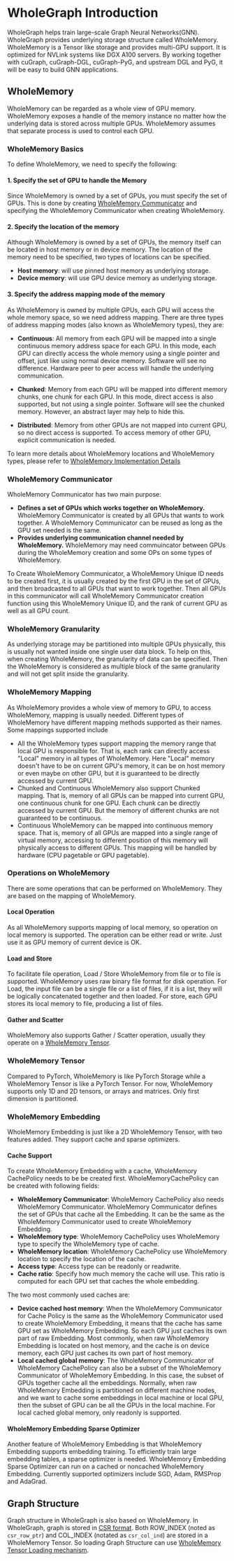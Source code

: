 # WholeGraph Introduction
WholeGraph helps train large-scale Graph Neural Networks(GNN).
WholeGraph provides underlying storage structure called WholeMemory.
WholeMemory is a Tensor like storage and provides multi-GPU support.
It is optimized for NVLink systems like DGX A100 servers.
By working together with cuGraph, cuGraph-DGL, cuGraph-PyG, and upstream DGL and PyG,
it will be easy to build GNN applications.

## WholeMemory
WholeMemory can be regarded as a whole view of GPU memory.
WholeMemory exposes a handle of the memory instance no matter how the underlying data is stored across multiple GPUs.
WholeMemory assumes that separate process is used to control each GPU.

### WholeMemory Basics
To define WholeMemory, we need to specify the following:

#### 1. Specify the set of GPU to handle the Memory

Since WholeMemory is owned by a set of GPUs, you must specify the set of GPUs.
This is done by creating [WholeMemory Communicator](#wholememory-communicator) and specifying the WholeMemory Communicator when creating WholeMemory.

#### 2. Specify the location of the memory

Although WholeMemory is owned by a set of GPUs, the memory itself can be located in host memory or in device memory.
The location of the memory need to be specified, two types of locations can be specified.

- **Host memory**: will use pinned host memory as underlying storage.
- **Device memory**: will use GPU device memory as underlying storage.

#### 3. Specify the address mapping mode of the memory

As WholeMemory is owned by multiple GPUs, each GPU will access the whole memory space, so we need address mapping.
There are three types of address mapping modes (also known as WholeMemory types), they are:

- **Continuous**: All memory from each GPU will be mapped into a single continuous memory address space for each GPU.
  In this mode, each GPU can directly access the whole memory using a single pointer and offset, just like using normal
  device memory. Software will see no difference. Hardware peer to peer access will handle the underlying communication.

- **Chunked**: Memory from each GPU will be mapped into different memory chunks, one chunk for each GPU.
  In this mode, direct access is also supported, but not using a single pointer. Software will see the chunked memory.
  However, an abstract layer may help to hide this.

- **Distributed**: Memory from other GPUs are not mapped into current GPU, so no direct access is supported.
  To access memory of other GPU, explicit communication is needed.

To learn more details about WholeMemory locations and WholeMemory types, please refer to
[WholeMemory Implementation Details](wholememory_implementation_details.md)

### WholeMemory Communicator
WholeMemory Communicator has two main purpose:

- **Defines a set of GPUs which works together on WholeMemory.** WholeMemory Communicator is created by all GPUs that
  wants to work together. A WholeMemory Communicator can be reused as long as the GPU set needed is the same.
- **Provides underlying communication channel needed by WholeMemory.** WholeMemory may need commuincator between GPUs
  during the WholeMemory creation and some OPs on some types of WholeMemory.

To Create WholeMemory Communicator, a WholeMemory Unique ID needs to be created first, it is usually created by the first GPU in the set of GPUs, and then broadcasted to all GPUs that want to work together. Then all GPUs in this communicator
will call WholeMemory Communicator creation function using this WholeMemory Unique ID, and the rank of current GPU as
well as all GPU count.

### WholeMemory Granularity
As underlying storage may be partitioned into multiple GPUs physically, this is usually not wanted inside one single
user data block. To help on this, when creating WholeMemory, the granularity of data can be specified. Then the
WholeMemory is considered as multiple block of the same granularity and will not get split inside the granularity.

### WholeMemory Mapping
As WholeMemory provides a whole view of memory to GPU, to access WholeMemory, mapping is usually needed.
Different types of WholeMemory have different mapping methods supported as their names.
Some mappings supported include
- All the WholeMemory types support mapping the memory range that local GPU is responsible for.
  That is, each rank can directly access "Local" memory in all types of WholeMemory.
  Here "Local" memory doesn't have to be on current GPU's memory, it can be on host memory or even maybe on other GPU,
  but it is guaranteed to be directly accessed by current GPU.
- Chunked and Continuous WholeMemory also support Chunked mapping. That is, memory of all GPUs can be mapped into
  current GPU, one continuous chunk for one GPU. Each chunk can be directly accessed by current GPU. But the memory of
  different chunks are not guaranteed to be continuous.
- Continuous WholeMemory can be mapped into continuous memory space. That is, memory of all GPUs are mapped into a
  single range of virtual memory, accessing to different position of this memory will physically access to different
  GPUs. This mapping will be handled by hardware (CPU pagetable or GPU pagetable).

### Operations on WholeMemory
There are some operations that can be performed on WholeMemory. They are based on the mapping of WholeMemory.
#### Local Operation
As all WholeMemory supports mapping of local memory, so operation on local memory is supported. The operation can be
either read or write. Just use it as GPU memory of current device is OK.
#### Load and Store
To facilitate file operation, Load / Store WholeMemory from file or to file is supported. WholeMemory uses raw binary
file format for disk operation. For Load, the input file can be a single file or a list of files, if it is a list, they
will be logically concatenated together and then loaded. For store, each GPU stores its local memory to file, producing
a list of files.
#### Gather and Scatter
WholeMemory also supports Gather / Scatter operation, usually they operate on a
[WholeMemory Tensor](#wholememory-tensor).

### WholeMemory Tensor
Compared to PyTorch, WholeMemory is like PyTorch Storage while a WholeMemory Tensor is like a PyTorch Tensor.
For now, WholeMemory supports only 1D and 2D tensors, or arrays and matrices. Only first dimension is partitioned.

### WholeMemory Embedding
WholeMemory Embedding is just like a 2D WholeMemory Tensor, with two features added. They support cache and sparse
optimizers.
#### Cache Support
To create WholeMemory Embedding with a cache, WholeMemory CachePolicy needs to be be created first. WholeMemoryCachePolicy can be created with following fields:
- **WholeMemory Communicator**: WholeMemory CachePolicy also needs WholeMemory Communicator.
  WholeMemory Communicator defines the set of GPUs that cache all the Embedding.
  It can be the same as the WholeMemory Communicator used to create WholeMemory Embedding.
- **WholeMemory type**: WholeMemory CachePolicy uses WholeMemory type to specify the WholeMemory type of cache.
- **WholeMemory location**: WholeMemory CachePolicy use WholeMemory location to specify the location of the cache.
- **Access type**: Access type can be readonly or readwrite.
- **Cache ratio**: Specify how much memory the cache will use. This ratio is computed for each GPU set that caches the
  whole embedding.

The two most commonly used caches are:
- **Device cached host memory**: When the WholeMemory Communicator for Cache Policy is the same as the WholeMemory
  Communicator used to create WholeMemory Embedding, it means that the cache has same GPU set as WholeMemory Embedding.
  So each GPU just caches its own part of raw Embedding.
  Most commonly, when raw WholeMemory Embedding is located on host memory, and the cache is on device
  memory, each GPU just caches its own part of host memory.
- **Local cached global memory**: The WholeMemory Communicator of WholeMemory CachePolicy can also be a subset of the
  WholeMemory Communicator of WholeMemory Embedding. In this case, the subset of GPUs together cache all the embeddings.
  Normally, when raw WholeMemory Embedding is partitioned on different machine nodes, and we
  want to cache some embeddings in local machine or local GPU, then the subset of GPU can be all the GPUs in the local
  machine. For local cached global memory, only readonly is supported.

#### WholeMemory Embedding Sparse Optimizer
Another feature of WholeMemory Embedding is that WholeMemory Embedding supports embedding training.
To efficiently train large embedding tables, a sparse optimizer is needed.
WholeMemory Embedding Sparse Optimizer can run on a cached or noncached WholeMemory Embedding.
Currently supported optimizers include SGD, Adam, RMSProp and AdaGrad.

## Graph Structure
Graph structure in WholeGraph is also based on WholeMemory.
In WholeGraph, graph is stored in [CSR format](https://en.wikipedia.org/wiki/Sparse_matrix#Compressed_sparse_row_(CSR,_CRS_or_Yale_format)).
Both ROW_INDEX (noted as `csr_row_ptr`) and COL_INDEX (notated as `csr_col_ind`) are stored in a
WholeMemory Tensor. So loading Graph Structure can use [WholeMemory Tensor Loading mechanism](#load-and-store).
